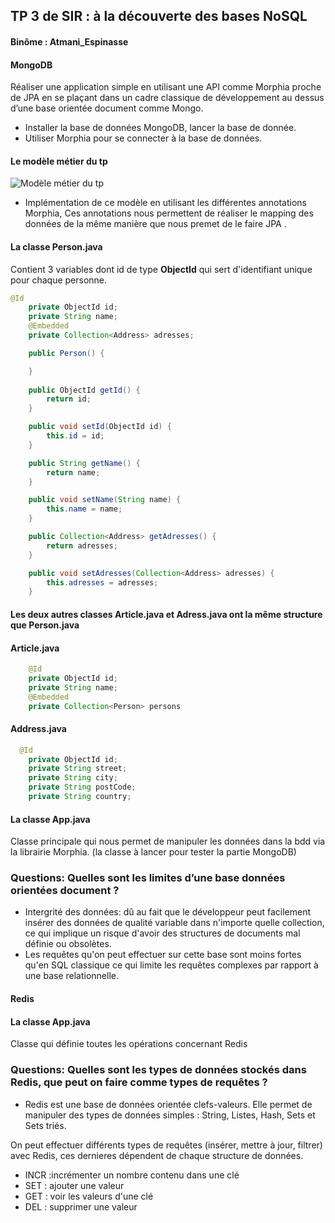 ## TP 3 de SIR : à la découverte des bases NoSQL

#### Binôme : Atmani_Espinasse


#### MongoDB
Réaliser une application simple en utilisant une API comme Morphia proche de JPA en se plaçant dans un cadre classique de développement au dessus d’une base orientée document comme Mongo.

*  Installer la base de données MongoDB, lancer la base de donnée.
*  Utiliser Morphia pour se connecter à la base de données.

  #### Le modèle métier du tp
  
 ![Modèle métier du tp](sir/tp3.png)
 
 * Implémentation de ce modèle en utilisant les différentes annotations Morphia, Ces annotations nous permettent de réaliser le mapping des données de la même manière que nous premet de le faire JPA .

#### La classe Person.java
Contient 3 variables dont id de type **ObjectId** qui sert d'identifiant unique pour chaque personne.

```Java
@Id
	private ObjectId id;
	private String name;
	@Embedded
	private Collection<Address> adresses;

	public Person() {

	}
	
	public ObjectId getId() {
		return id;
	}

	public void setId(ObjectId id) {
		this.id = id;
	}

	public String getName() {
		return name;
	}

	public void setName(String name) {
		this.name = name;
	}

	public Collection<Address> getAdresses() {
		return adresses;
	}

	public void setAdresses(Collection<Address> adresses) {
		this.adresses = adresses;
	}

```
 #### Les deux autres classes Article.java et Adress.java ont la même structure que Person.java
 
#### Article.java
```Java
	@Id
	private ObjectId id;
	private String name;
	@Embedded
	private Collection<Person> persons
```

#### Address.java
```Java
  @Id
	private ObjectId id;
	private String street;
	private String city;
	private String postCode;
	private String country;
```

#### La classe App.java
Classe principale qui nous permet de manipuler les données dans la bdd via la librairie Morphia. (la classe à lancer pour tester la partie MongoDB)

### Questions: Quelles sont les limites d’une base données orientées document ?
* Intergrité des données: dû au fait que le développeur peut facilement insérer des données de qualité variable dans n'importe quelle collection, ce qui implique un risque d'avoir des structures de documents mal définie ou obsolètes.
* Les requêtes qu'on peut effectuer sur cette base sont moins fortes qu'en SQL classique ce qui limite les requêtes complexes par rapport à une base relationnelle.

#### Redis
#### La classe App.java
Classe qui définie toutes les opérations concernant Redis
### Questions: Quelles sont les types de données stockés dans Redis, que peut on faire comme types de requêtes ?
* Redis est une base de données orientée clefs-valeurs. Elle permet de manipuler des types de données simples : String, Listes, Hash, Sets et Sets triés.

On peut effectuer différents types de requêtes (insérer, mettre à jour, filtrer) avec Redis, ces dernieres dépendent de chaque structure de données.
* INCR :incrémenter un nombre contenu dans une clé
* SET : ajouter  une valeur 
* GET :  voir les valeurs d'une clé
* DEL : supprimer une valeur


